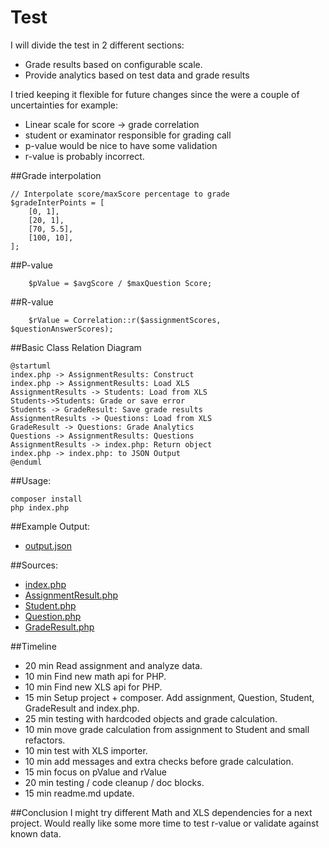 # Test
I will divide the test in 2 different sections:
- Grade results based on configurable scale.
- Provide analytics based on test data and grade results

I tried keeping it flexible for future changes since the were a couple of uncertainties for example:
- Linear scale for score -> grade correlation
- student or examinator responsible for grading call
- p-value would be nice to have some validation
- r-value is probably incorrect.

##Grade interpolation
```
// Interpolate score/maxScore percentage to grade
$gradeInterPoints = [
    [0, 1],
    [20, 1],
    [70, 5.5],
    [100, 10],
];
```

##P-value
```
    $pValue = $avgScore / $maxQuestion Score;
```

##R-value
```
    $rValue = Correlation::r($assignmentScores, $questionAnswerScores);
```


##Basic Class Relation Diagram

```puml
@startuml
index.php -> AssignmentResults: Construct
index.php -> AssignmentResults: Load XLS
AssignmentResults -> Students: Load from XLS
Students->Students: Grade or save error
Students -> GradeResult: Save grade results
AssignmentResults -> Questions: Load from XLS
GradeResult -> Questions: Grade Analytics
Questions -> AssignmentResults: Questions
AssignmentResults -> index.php: Return object
index.php -> index.php: to JSON Output
@enduml
```

##Usage:
```
composer install
php index.php
```

##Example Output:
- [output.json](output.json)

##Sources:
- [index.php](index.php)
- [AssignmentResult.php](App/Remindo/AssignmentResults.php)
- [Student.php](App/Remindo/Student.php)
- [Question.php](App/Remindo/Question.php)
- [GradeResult.php](App/Remindo/GradeResult.php)


##Timeline
- 20 min Read assignment and analyze data.
- 10 min Find new math api for PHP.
- 10 min Find new XLS api for PHP.
- 15 min Setup project + composer.
         Add assignment, Question, Student, GradeResult and index.php.
- 25 min testing with hardcoded objects and grade calculation.
- 10 min move grade calculation from assignment to Student and small refactors.
- 10 min test with XLS importer.
- 10 min add messages and extra checks before grade calculation.
- 15 min focus on pValue and rValue
- 20 min testing / code cleanup / doc blocks.
- 15 min readme.md update.

##Conclusion
I might try different Math and XLS dependencies for a next project.
Would really like some more time to test r-value or validate against known data.
